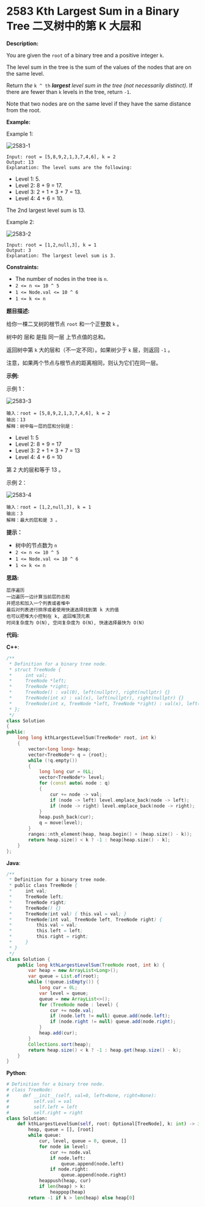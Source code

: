 # 2583 Kth Largest Sum in a Binary Tree 二叉树中的第 K 大层和

__Description:__

You are given the `root` of a binary tree and a positive integer `k`.

The level sum in the tree is the sum of the values of the nodes that are on the same level.

Return _the_ `k ^ th` ___largest__ level sum in the tree (not necessarily distinct)_. If there are fewer than `k` levels in the tree, return `-1`.

Note that two nodes are on the same level if they have the same distance from the root.

__Example:__

Example 1:

![2583-1](https://assets.leetcode.com/uploads/2022/12/14/binaryytreeedrawio-2.png)

```text
Input: root = [5,8,9,2,1,3,7,4,6], k = 2
Output: 13
Explanation: The level sums are the following:
```

- Level 1: 5.
- Level 2: 8 + 9 = 17.
- Level 3: 2 + 1 + 3 + 7 = 13.
- Level 4: 4 + 6 = 10.

The 2nd largest level sum is 13.

Example 2:

![2583-2](https://assets.leetcode.com/uploads/2022/12/14/treedrawio-3.png)

```text
Input: root = [1,2,null,3], k = 1
Output: 3
Explanation: The largest level sum is 3.
```

__Constraints:__

- The number of nodes in the tree is `n`.
- `2 <= n <= 10 ^ 5`
- `1 <= Node.val <= 10 ^ 6`
- `1 <= k <= n`

__题目描述:__

给你一棵二叉树的根节点 `root` 和一个正整数 `k` 。

树中的 层和 是指 同一层 上节点值的总和。

返回树中第 `k` 大的层和（不一定不同）。如果树少于 `k` 层，则返回 `-1` 。

注意，如果两个节点与根节点的距离相同，则认为它们在同一层。

__示例:__

示例 1：

![2583-3](https://assets.leetcode.com/uploads/2022/12/14/binaryytreeedrawio-2.png)

```text
输入：root = [5,8,9,2,1,3,7,4,6], k = 2
输出：13
解释：树中每一层的层和分别是：
```

- Level 1: 5
- Level 2: 8 + 9 = 17
- Level 3: 2 + 1 + 3 + 7 = 13
- Level 4: 4 + 6 = 10

第 2 大的层和等于 13 。

示例 2：

![2583-4](https://assets.leetcode.com/uploads/2022/12/14/treedrawio-3.png)

```text
输入：root = [1,2,null,3], k = 1
输出：3
解释：最大的层和是 3 。
```

__提示：__

- 树中的节点数为 `n`
- `2 <= n <= 10 ^ 5`
- `1 <= Node.val <= 10 ^ 6`
- `1 <= k <= n`

__思路:__

```text
层序遍历
一边遍历一边计算当前层的总和
并把总和加入一个列表或者堆中
最后对列表进行排序或者使用快速选择找到第 k 大的值
也可以把堆大小控制在 k, 返回堆顶元素
时间复杂度为 O(N), 空间复杂度为 O(N), 快速选择最快为 O(N)
```

__代码:__

__C++__:

```C++
/**
 * Definition for a binary tree node.
 * struct TreeNode {
 *     int val;
 *     TreeNode *left;
 *     TreeNode *right;
 *     TreeNode() : val(0), left(nullptr), right(nullptr) {}
 *     TreeNode(int x) : val(x), left(nullptr), right(nullptr) {}
 *     TreeNode(int x, TreeNode *left, TreeNode *right) : val(x), left(left), right(right) {}
 * };
 */
class Solution 
{
public:
    long long kthLargestLevelSum(TreeNode* root, int k) 
    {
        vector<long long> heap;
        vector<TreeNode*> q = {root};
        while (!q.empty()) 
        {
            long long cur = 0LL;
            vector<TreeNode*> level;
            for (const auto& node : q) 
            {
                cur += node -> val;
                if (node -> left) level.emplace_back(node -> left);
                if (node -> right) level.emplace_back(node -> right);
            }
            heap.push_back(cur);
            q = move(level);
        }
        ranges::nth_element(heap, heap.begin() + (heap.size() - k));
        return heap.size() < k ? -1 : heap[heap.size() - k];
    }
};
```

__Java__:

```Java
/**
 * Definition for a binary tree node.
 * public class TreeNode {
 *     int val;
 *     TreeNode left;
 *     TreeNode right;
 *     TreeNode() {}
 *     TreeNode(int val) { this.val = val; }
 *     TreeNode(int val, TreeNode left, TreeNode right) {
 *         this.val = val;
 *         this.left = left;
 *         this.right = right;
 *     }
 * }
 */
class Solution {
    public long kthLargestLevelSum(TreeNode root, int k) {
        var heap = new ArrayList<Long>();
        var queue = List.of(root);
        while (!queue.isEmpty()) {
            long cur = 0L;
            var level = queue;
            queue = new ArrayList<>();
            for (TreeNode node : level) {
                cur += node.val;
                if (node.left != null) queue.add(node.left);
                if (node.right != null) queue.add(node.right);
            }
            heap.add(cur);
        }
        Collections.sort(heap);
        return heap.size() < k ? -1 : heap.get(heap.size() - k);
    }
}
```

__Python__:

```Python
# Definition for a binary tree node.
# class TreeNode:
#     def __init__(self, val=0, left=None, right=None):
#         self.val = val
#         self.left = left
#         self.right = right
class Solution:
    def kthLargestLevelSum(self, root: Optional[TreeNode], k: int) -> int:
        heap, queue = [], [root]
        while queue:
            cur, level, queue = 0, queue, []
            for node in level:
                cur += node.val
                if node.left:
                    queue.append(node.left)
                if node.right:
                    queue.append(node.right)
            heappush(heap, cur)
            if len(heap) > k:
                heappop(heap)
        return -1 if k > len(heap) else heap[0]
```
